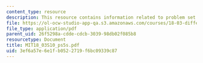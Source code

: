 ```yaml
---
content_type: resource
description: This resource contains information related to problem set 5.
file: https://ol-ocw-studio-app-qa.s3.amazonaws.com/courses/18-03-differential-equations-spring-2010/3ef6a57e6e1fb0522719f6bc09339c87_MIT18_03S10_ps5s.pdf
file_type: application/pdf
parent_uid: 26f5298a-cdde-cdcb-3039-98db02f085b8
resourcetype: Document
title: MIT18_03S10_ps5s.pdf
uid: 3ef6a57e-6e1f-b052-2719-f6bc09339c87
---
```

